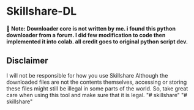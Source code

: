 # Skillshare-DL

<h4>📝 Note: Downloader core is not written by me. i found this python downloader from a  forum. I did few modification to code then implemented it into colab. all credit goes to original python script dev.</h4>


## Disclaimer

I will not be responsible for how you use Skillshare
Although the downloaded files are not the contents themselves, accessing or storing these files might still be illegal in some parts of the world. So, take great care when using this tool and make sure that it is legal.
"# skillshare" 
"# skillshare" 
